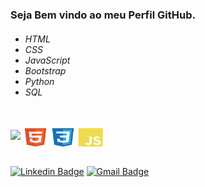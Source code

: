 <h3>Seja Bem vindo ao meu Perfil GitHub.</h3>

<h6>
  <ul>
    <li>HTML</li>
    <li>CSS</li>
    <li>JavaScript</li>
    <li>Bootstrap</li>
    <li>Python</li>
    <li>SQL</li>
  </ul>
</h6> 
<div align="left" valign="top">
<br/>
  <img src="https://skillicons.dev/icons?i=js,html,css,python,django,sql" />
  <img align="center" alt="HTML" height="30" width="40" src="https://raw.githubusercontent.com/devicons/devicon/master/icons/html5/html5-original.svg">
  <img align="center" alt="CSS" height="30" width="40" src="https://raw.githubusercontent.com/devicons/devicon/master/icons/css3/css3-original.svg">
  <img align="center" alt="Js" height="30" width="40" src="https://raw.githubusercontent.com/devicons/devicon/master/icons/javascript/javascript-plain.svg">
<br/><br/>

[![Linkedin Badge](https://img.shields.io/badge/-Raphael%20Souza-6633cc?style=flat-square&logo=Linkedin&logoColor=white&link=https://www.linkedin.com/in/raphaelbsouza/)](https://www.linkedin.com/in/raphaelbsouza/) 
[![Gmail Badge](https://img.shields.io/badge/-raphaelstc@gmail.com-6633cc?style=flat-square&logo=Gmail&logoColor=white&link=mailto:raphaelstc@gmail.com)](mailto:raphaelstc@gmail.com)

</div>
